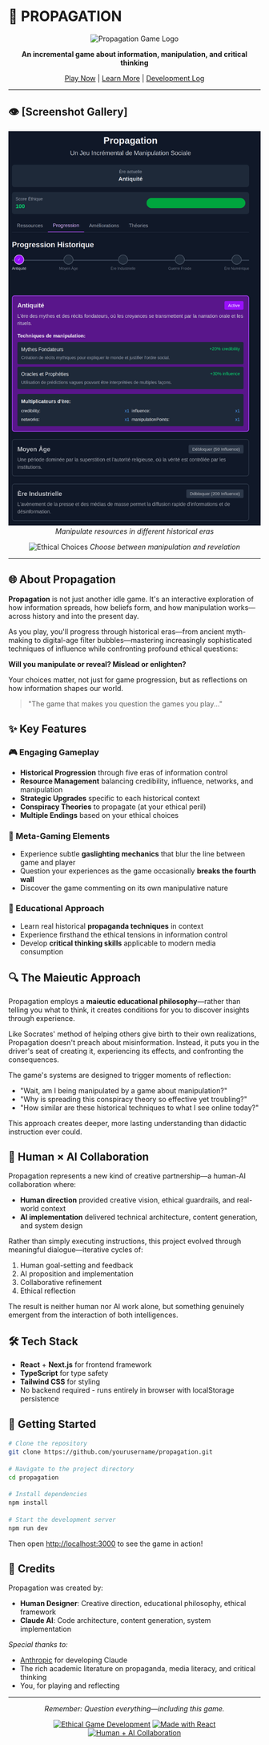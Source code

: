 # 📢 PROPAGATION

<div align="center">
  
  ![Propagation Game Logo](assets/logo-placeholder.png)
  
  **An incremental game about information, manipulation, and critical thinking**
  
  [Play Now](#) | [Learn More](#about-propagation) | [Development Log](log.md)
  
</div>

---

## 👁️ [Screenshot Gallery]

<div align="center">
  
  ![Gameplay Screenshot](assets/screen2.png)
  *Manipulate resources in different historical eras*
  
  ![Ethical Choices](assets/screen1.pngshot-placeholder2.jpg)
  *Choose between manipulation and revelation*
  
</div>

---

## 🌐 About Propagation

**Propagation** is not just another idle game. It's an interactive exploration of how information spreads, how beliefs form, and how manipulation works—across history and into the present day.

As you play, you'll progress through historical eras—from ancient myth-making to digital-age filter bubbles—mastering increasingly sophisticated techniques of influence while confronting profound ethical questions: 

**Will you manipulate or reveal? Mislead or enlighten?**

Your choices matter, not just for game progression, but as reflections on how information shapes our world.

> "The game that makes you question the games you play..."

## ✨ Key Features

### 🎮 Engaging Gameplay
- **Historical Progression** through five eras of information control
- **Resource Management** balancing credibility, influence, networks, and manipulation
- **Strategic Upgrades** specific to each historical context
- **Conspiracy Theories** to propagate (at your ethical peril)
- **Multiple Endings** based on your ethical choices

### 🧠 Meta-Gaming Elements
- Experience subtle **gaslighting mechanics** that blur the line between game and player
- Question your experiences as the game occasionally **breaks the fourth wall**
- Discover the game commenting on its own manipulative nature

### 🔄 Educational Approach
- Learn real historical **propaganda techniques** in context
- Experience firsthand the ethical tensions in information control
- Develop **critical thinking skills** applicable to modern media consumption

## 🔍 The Maieutic Approach

Propagation employs a **maieutic educational philosophy**—rather than telling you what to think, it creates conditions for you to discover insights through experience.

Like Socrates' method of helping others give birth to their own realizations, Propagation doesn't preach about misinformation. Instead, it puts you in the driver's seat of creating it, experiencing its effects, and confronting the consequences.

The game's systems are designed to trigger moments of reflection:

- "Wait, am I being manipulated by a game about manipulation?"
- "Why is spreading this conspiracy theory so effective yet troubling?"
- "How similar are these historical techniques to what I see online today?"

This approach creates deeper, more lasting understanding than didactic instruction ever could.

## 👥 Human × AI Collaboration

Propagation represents a new kind of creative partnership—a human-AI collaboration where:

- **Human direction** provided creative vision, ethical guardrails, and real-world context
- **AI implementation** delivered technical architecture, content generation, and system design

Rather than simply executing instructions, this project evolved through meaningful dialogue—iterative cycles of:

1. Human goal-setting and feedback
2. AI proposition and implementation
3. Collaborative refinement
4. Ethical reflection

The result is neither human nor AI work alone, but something genuinely emergent from the interaction of both intelligences.

## 🛠️ Tech Stack

- **React** + **Next.js** for frontend framework
- **TypeScript** for type safety
- **Tailwind CSS** for styling
- No backend required - runs entirely in browser with localStorage persistence

## 🚀 Getting Started

```bash
# Clone the repository
git clone https://github.com/yourusername/propagation.git

# Navigate to the project directory
cd propagation

# Install dependencies
npm install

# Start the development server
npm run dev
```

Then open [http://localhost:3000](http://localhost:3000) to see the game in action!

## 🤝 Credits

Propagation was created by:

- **Human Designer**: Creative direction, educational philosophy, ethical framework
- **Claude AI**: Code architecture, content generation, system implementation

*Special thanks to:*
- [Anthropic](https://anthropic.com) for developing Claude
- The rich academic literature on propaganda, media literacy, and critical thinking
- You, for playing and reflecting

---

<div align="center">
  <p><i>Remember: Question everything—including this game.</i></p>
  
  [![Ethical Game Development](https://img.shields.io/badge/Ethical%20Game-Development-blue)](https://github.com/yourusername/propagation)
  [![Made with React](https://img.shields.io/badge/Made%20with-React-61DAFB?logo=react)](https://reactjs.org/)
  [![Human + AI Collaboration](https://img.shields.io/badge/Human%20%2B%20AI-Collaboration-blueviolet)](https://anthropic.com)
  
</div>